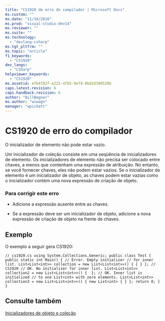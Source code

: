 ```yaml
---
title: "CS1920 de erro do compilador | Microsoft Docs"
ms.custom: ""
ms.date: "11/16/2016"
ms.prod: "visual-studio-dev14"
ms.reviewer: ""
ms.suite: ""
ms.technology: 
  - "devlang-csharp"
ms.tgt_pltfrm: ""
ms.topic: "article"
f1_keywords: 
  - "CS1920"
dev_langs: 
  - "CSharp"
helpviewer_keywords: 
  - "CS1920"
ms.assetid: efb4782f-a222-4fb5-9e79-8bd2d380520b
caps.latest.revision: 6
caps.handback.revision: 6
author: "BillWagner"
ms.author: "wiwagn"
manager: "wpickett"
---
```

# CS1920 de erro do compilador
O inicializador de elemento não pode estar vazio.  
  
 Um inicializador de coleção consiste em uma seqüência de inicializadores de elemento. Os inicializadores de elemento não precisa ser colocado entre chaves, a menos que contenham uma expressão de atribuição. No entanto, se você fornecer chaves, eles não podem estar vazios. Se o inicializador de elemento é um inicializador de objeto, as chaves podem estar vazias como o inicializador contém uma nova expressão de criação de objeto.  
  
### Para corrigir este erro  
  
-   Adicione a expressão ausente entre as chaves.  
  
-   Se a expressão deve ser um inicializador de objeto, adicione a nova expressão de criação de objeto na frente de chaves.  
  
## Exemplo  
 O exemplo a seguir gera CS1920:  
  
```  
// cs1920.cs using System.Collections.Generic; public class Test { public static int Main() { // Error. Empty initializer // for inner list. List<List<int>> collection = new List<List<int>>() { { } }; // CS1920 // OK. No initializer for inner list. List<List<int>> collection2 = new List<List<int>>() {  }; // OK. Inner list is initialized // to one List<int> with zero elements. List<List<int>> collection3 = new List<List<int>>() { new List<int> { } }; return 0; } }  
```  
  
## Consulte também  
 [Inicializadores de objeto e coleção](../../csharp/programming-guide/classes-and-structs/object-and-collection-initializers.md)